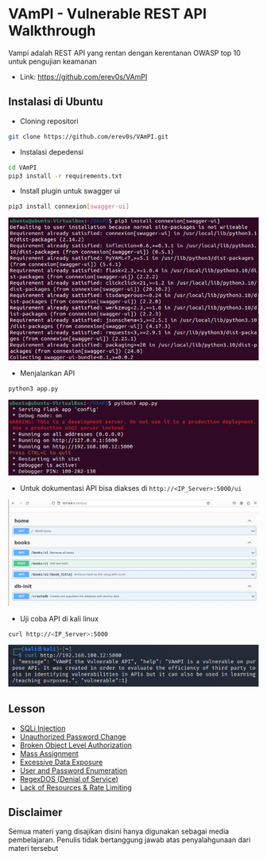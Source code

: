 # VAmPI - Vulnerable REST API Walkthrough
Vampi adalah REST API yang rentan dengan kerentanan OWASP top 10 untuk pengujian keamanan
- Link: https://github.com/erev0s/VAmPI

## Instalasi di Ubuntu
- Cloning repositori
```sh
git clone https://github.com/erev0s/VAmPI.git
```
- Instalasi depedensi
```sh
cd VAmPI
pip3 install -r requirements.txt
```
- Install plugin untuk swagger ui
```sh
pip3 install connexion[swagger-ui]
```

![alt text](https://github.com/rahardian-dwi-saputra/vampi-walkthrough/blob/main/assets/instalasi/1.JPG)

- Menjalankan API
```sh
python3 app.py
```

![alt text](https://github.com/rahardian-dwi-saputra/vampi-walkthrough/blob/main/assets/instalasi/2.JPG)

- Untuk dokumentasi API bisa diakses di `http://<IP_Server>:5000/ui`

![alt text](https://github.com/rahardian-dwi-saputra/vampi-walkthrough/blob/main/assets/instalasi/3.JPG)

- Uji coba API di kali linux
```sh
curl http://<IP_Server>:5000
```

![alt text](https://github.com/rahardian-dwi-saputra/vampi-walkthrough/blob/main/assets/instalasi/4.JPG)

## Lesson
- [SQLi Injection](SQL%20Injection.md)
- [Unauthorized Password Change](Unathorized%20Password%20Change.md)
- [Broken Object Level Authorization](Broken%20Object%20Level%20Authorization.md)
- [Mass Assignment](Mass%20Assigment.md)
- [Excessive Data Exposure](Excessive%20Data%20Exposure.md)
- [User and Password Enumeration](User%20and%20Password%20Enumeration.md)
- [RegexDOS (Denial of Service)](RegexDOS.md)
- [Lack of Resources & Rate Limiting](Lack%20of%20Resources%20and%20Rate%20Limiting.md)

## Disclaimer
Semua materi yang disajikan disini hanya digunakan sebagai media pembelajaran. Penulis tidak bertanggung jawab atas penyalahgunaan dari materi tersebut